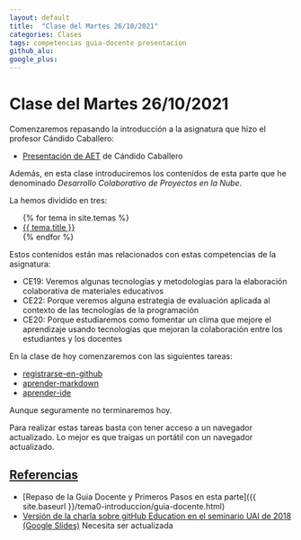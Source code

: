 ```yaml
---
layout: default
title:  "Clase del Martes 26/10/2021"
categories: Clases
tags: competencias guia-docente presentacion
github_alu: 
google_plus: 
---
```


# Clase del Martes 26/10/2021


Comenzaremos repasando la introducción a la asignatura que hizo el profesor Cándido Caballero:

* [Presentación de AET](https://campusdoctoradoyposgrado.ull.es/mod/resource/view.php?id=268387) de Cándido Caballero

Además, en esta clase introduciremos los contenidos de esta parte que he denominado *Desarrollo Colaborativo de Proyectos en la Nube*.

La hemos dividido en tres:

<ul>
{% for tema in site.temas %}
  <li><a href="{{site.baseurl}}{{tema.url}}" title="{{ tema.hover }}">{{ tema.title }}</a></li>
{% endfor %}
</ul>

Estos contenidos están mas relacionados con estas competencias de la asignatura:

*  CE19: Veremos algunas tecnologías y metodologías para la elaboración colaborativa de materiales educativos
*  CE22: Porque veremos alguna estrategia de evaluación aplicada al contexto de las tecnologías de la programación
*  CE20: Porque estudiaremos como fomentar un clima que mejore el aprendizaje usando tecnologías que mejoran la colaboración entre los estudiantes y los docentes


En la clase de hoy comenzaremos con las siguientes tareas:

* [registrarse-en-github]({{site.baseurl}}/tema0-introduccion/practicas/p01-t0-registrarse-en-github/)
* [aprender-markdown]({{site.baseurl}}/tema0-introduccion/practicas/p02-t0-aprender-markdown/)
* [aprender-ide]({{site.baseurl}}/tema0-introduccion/practicas/p03-t0-aprender-ide/)

Aunque seguramente no terminaremos hoy.

Para realizar estas tareas basta con tener acceso a un navegador actualizado. 
Lo mejor es que traigas un portátil con un navegador actualizado.


## [Referencias](references)

* [Repaso de la Guia Docente y Primeros Pasos en esta parte]({{ site.baseurl }}/tema0-introduccion/guia-docente.html)
* [Versión de la charla sobre gitHub Education en el seminario UAI de 2018 (Google Slides)](https://docs.google.com/presentation/d/1LAZUS4SX7axmzEUElh2Oz2DqC1cJA6PUvb1KixJ1KWw/edit?usp=sharing) Necesita ser actualizada